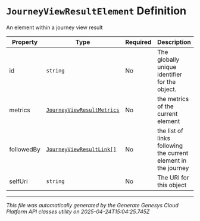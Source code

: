 # `JourneyViewResultElement` Definition

An element within a journey view result

| Property | Type | Required | Description |
|----------|------|----------|-------------|
| id | `string` | No | The globally unique identifier for the object. |
| metrics | [`JourneyViewResultMetrics`](journeyviewresultmetrics-definition.md) | No | the metrics of the current element |
| followedBy | [`JourneyViewResultLink[]`](journeyviewresultlink-definition.md) | No | the list of links following the current element in the journey |
| selfUri | `string` | No | The URI for this object |

---

*This file was automatically generated by the Generate Genesys Cloud Platform API classes utility on 2025-04-24T15:04:25.745Z*